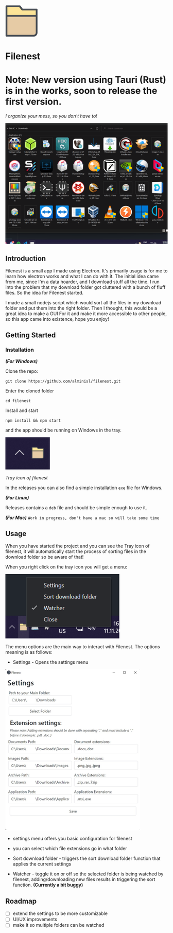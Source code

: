 <br/>
<a href="" target="blank_">
    <img height="100" alt="filenest" src="./icon/icon.png" />
</a>
<br/>

# Filenest

# Note: New version using Tauri (Rust) is in the works, soon to release the first version. 

*I organize your mess, so you don't have to!*

 <img height="" alt="" src="./screenshots/sort.gif" />


## Introduction

Filenest is a small app I made using Electron. It's primarily usage is for me to learn how electron works and what I can do with it. The initial idea came from me, since I'm a data hoarder, and I download stuff all the time. I run into the problem that my download folder got cluttered with a bunch of fluff files. So the idea for Filenest started. 

I made a small nodejs script which would sort all the files in my download folder and put them into the right folder. Then I thought, this would be a great idea to make a GUI For it and make it more accessible to other people, so this app came into existence, hope you enjoy!
## Getting Started 

### Installation 

*__(For Windows)__*

Clone the repo: 

```
git clone https://github.com/alminisl/filenest.git
```
Enter the cloned folder
```
cd filenest
```
Install and start
```
npm install && npm start
```

and the app should be running on Windows in the tray. 

<img height="100" alt="HTTPie" src="./screenshot/../screenshots/tray.png" />

*Tray icon of filenest*

In the releases you can also find a simple installation `exe` file for Windows. 

*__(For Linux)__*

Releases contains a `deb` file and should be simple enough to use it. 

*__(For Mac)__*
` Work in progress, don't have a mac so will take some time `



## Usage

When you have started the project and you can see the Tray icon of filenest, it will automatically start the process of sorting files in the download folder so be aware of that! 

When you right click on the tray icon you will get a menu: 


<img height="200" alt="HTTPie" src="./screenshot/../screenshots/menu.png" />

The menu options are the main way to interact with Filenest. The options meaning is as follows: 

- Settings - Opens the settings menu
<img height="500" alt="settings" src="./screenshot/../screenshots/settings.jpg" />

  - settings menu offers you basic configuration for filenest
  
  - you can select which file extensions go in what folder 
  
- Sort download folder - triggers the sort download folder function that applies the current settings
- Watcher - toggle it on or off so the selected folder is being watched by filenest, adding/downloading new files results in triggering the sort function.  __(Currently a bit buggy)__

## Roadmap

- [ ] extend the settings to be more customizable 
- [ ] UI/UX improvements
- [ ] make it so multiple folders can be watched
